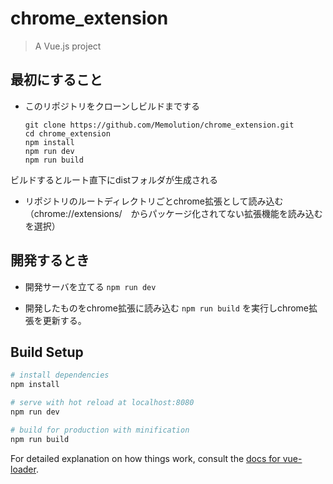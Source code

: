 # chrome_extension

> A Vue.js project

## 最初にすること
- このリポジトリをクローンしビルドまでする
    ```
    git clone https://github.com/Memolution/chrome_extension.git
    cd chrome_extension
    npm install
    npm run dev
    npm run build
    ```
ビルドするとルート直下にdistフォルダが生成される

- リポジトリのルートディレクトリごとchrome拡張として読み込む（chrome://extensions/　からパッケージ化されてない拡張機能を読み込むを選択）

## 開発するとき
- 開発サーバを立てる
`npm run dev`

- 開発したものをchrome拡張に読み込む
`npm run build`
を実行しchrome拡張を更新する。


## Build Setup

``` bash
# install dependencies
npm install

# serve with hot reload at localhost:8080
npm run dev

# build for production with minification
npm run build
```

For detailed explanation on how things work, consult the [docs for vue-loader](http://vuejs.github.io/vue-loader).
